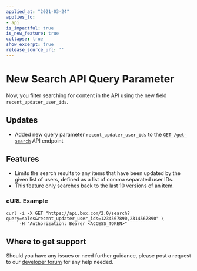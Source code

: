 ```yaml
---
applied_at: "2021-03-24"
applies_to: 
- api
is_impactful: true
is_new_feature: true
collapse: true
show_excerpt: true
release_source_url: ''
---
```


# New Search API Query Parameter

Now, you filter searching for content in the API using the new field `recent_updater_user_ids`.

<!-- more -->

## Updates
* Added new query parameter `recent_updater_user_ids` to the [`GET /get-search`][2] API endpoint

## Features
* Limits the search results to any items that have been updated by the given list of users, defined as a list of comma separated user IDs.
* This feature only searches back to the last 10 versions of an item.

### cURL Example

```curl
curl -i -X GET "https://api.box.com/2.0/search?query=sales&recent_updater_user_ids=1234567890,2314567890" \
     -H "Authorization: Bearer <ACCESS_TOKEN>"
```

## Where to get support

Should you have any issues or need further guidance, please post a request to
our [developer forum][1] for any help needed.

[1]: https://support.box.com/hc/en-us/community/topics/360001932973-Platform-and-Developer-Forum
[2]: e://get-search/#param-recent_updater_user_ids
